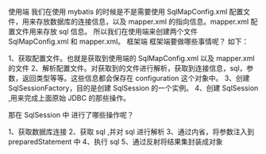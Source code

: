 使用端 我们在使用 mybatis 的时候是不是需要使用 SqlMapConfig.xml 配置文件，用来存放数据库的连接信息，以及 mapper.xml 的指向信息。mapper.xml 配置文件用来存放 sql 信息。
所以我们在使用端来创建两个文件 SqlMapConfig.xml 和 mapper.xml。 框架端 框架端要做哪些事情呢？ 如下：

1、获取配置文件。也就是获取到使用端的 SqlMapConfig.xml 以及 mapper.xml 的文件 2、解析配置文件。对获取到的文件进行解析，获取到连接信息，sql，参数，返回类型等等。这些信息都会保存在
configuration 这个对象中。 3、创建 SqlSessionFactory，目的是创建 SqlSession 的一个实例。 4、创建 SqlSession ,用来完成上面原始 JDBC 的那些操作。

那在 SqlSession 中 进行了哪些操作呢？

1、获取数据库连接 2、获取 sql ,并对 sql 进行解析 3、通过内省，将参数注入到 preparedStatement 中 4、执行 sql 5、通过反射将结果集封装成对象